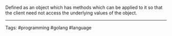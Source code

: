 Defined as an object which has methods which can be applied to it so that the client need not access the underlying values of the object.
____
Tags: #programming #golang #language 